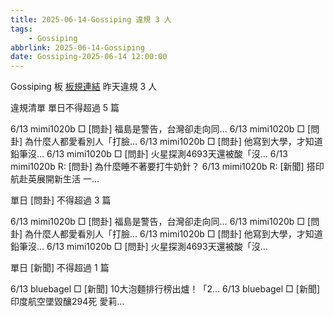```yaml
---
title: 2025-06-14-Gossiping 違規 3 人
tags:
    - Gossiping
abbrlink: 2025-06-14-Gossiping
date: Gossiping-2025-06-14 12:00:00
---
```

Gossiping 板 [板規連結](https://www.ptt.cc/bbs/Gossiping/M.1637425085.A.07D.html)
昨天違規 3 人
<!-- more -->

違規清單
單日不得超過 5 篇

6/13 mimi1020b □ [問卦] 福島是警告，台灣卻走向同…
6/13 mimi1020b □ [問卦] 為什麼人都愛看別人「打臉…
6/13 mimi1020b □ [問卦] 他寫到大學，才知道鉛筆沒…
6/13 mimi1020b □ [問卦] 火星探測4693天還被酸「沒…
6/13 mimi1020b R: [問卦] 為什麼睡不著要打牛奶針？
6/13 mimi1020b R: [新聞] 搭印航赴英展開新生活 一…

單日 [問卦] 不得超過 3 篇

6/13 mimi1020b □ [問卦] 福島是警告，台灣卻走向同…
6/13 mimi1020b □ [問卦] 為什麼人都愛看別人「打臉…
6/13 mimi1020b □ [問卦] 他寫到大學，才知道鉛筆沒…
6/13 mimi1020b □ [問卦] 火星探測4693天還被酸「沒…

單日 [新聞] 不得超過 1 篇

6/13 bluebagel □ [新聞] 10大泡麵排行榜出爐！「2…
6/13 bluebagel □ [新聞] 印度航空墜毀釀294死 愛莉…